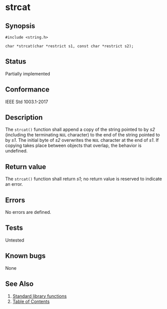 # strcat

## Synopsis

`#include <string.h>`

`char *strcat(char *restrict s1, const char *restrict s2);`

## Status

Partially implemented

## Conformance

IEEE Std 1003.1-2017

## Description

The `strcat()` function shall append a copy of the string pointed to by _s2_ (including the terminating `NUL` character)
to the end of the string pointed to by _s1_. The initial byte of _s2_ overwrites the `NUL` character at the end of
_s1_. If copying takes place between objects that overlap, the behavior is undefined.

## Return value

The `strcat()` function shall return _s1_; no return value is reserved to indicate an error.

## Errors

No errors are defined.

## Tests

Untested

## Known bugs

None

## See Also

1. [Standard library functions](../README.md)
2. [Table of Contents](../../../README.md)
